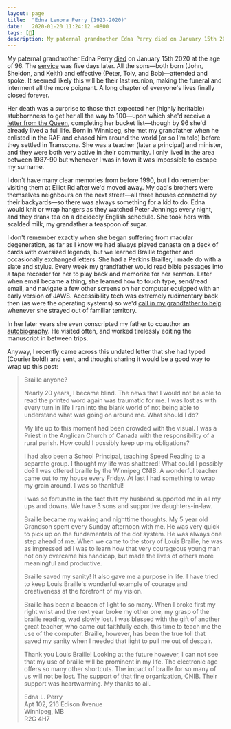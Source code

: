 ```yaml
---
layout: page
title:  "Edna Lenora Perry (1923-2020)"
date:   2020-01-20 11:24:12 -0800
tags: [👤]
description: My paternal grandmother Edna Perry died on January 15th 2020 at the age of 96.
---
```


My paternal grandmother Edna Perry [died](http://www.mhs.mb.ca/docs/people/perry_el.shtml) on January 15th 2020 at the age of 96. The [service](https://cropo.com/tribute/details/7009/EDNA-PERRY/obituary.html) was five days later. All the sons—both born (John, Sheldon, and Keith) and effective (Peter, Tolv, and Bob)—attended and spoke. It seemed likely this will be their last reunion, making the funeral and interment all the more poignant. A long chapter of everyone's lives finally closed forever.

Her death was a surprise to those that expected her (highly heritable) stubbornness to get her all the way to 100—upon which she'd receive a [letter from the Queen](https://www.centralbedfordshire.gov.uk/info/34/hm_lord-lieutenant_of_bedfordshire_helen_nellis/256/anniversary_and_birthday_greetings_from_hm_the_queen), completing her bucket list—though by 96 she'd already lived a full life. Born in Winnipeg, she met my grandfather when he enlisted in the RAF and chased him around the world (or so I'm told) before they settled in Transcona. She was a teacher (later a principal) and minister, and they were both very active in their community. I only lived in the area between 1987-90 but whenever I was in town it was impossible to escape my surname.

I don't have many clear memories from before 1990, but I do remember visiting them at Elliot Rd after we'd moved away. My dad's brothers were themselves neighbours on the next street—all three houses connected by their backyards—so there was always something for a kid to do. Edna would knit or wrap hangers as they watched Peter Jennings every night, and they drank tea on a decidedly English schedule. She took hers with scalded milk, my grandather a teaspoon of sugar.

I don't remember exactly when she began suffering from macular degeneration, as far as I know we had always played canasta on a deck of cards with oversized legends, but we learned Braille together and occasionally exchanged letters. She had a Perkins Brailler, I made do with a slate and stylus. Every week my grandfather would read bible passages into a tape recorder for her to play back and memorize for her sermon. Later when email became a thing, she learned how to touch type, send/read email, and navigate a few other screens on her computer equipped with an early version of JAWS. Accessibility tech was extremely rudimentary back then (as were the operating systems) so we'd [call in my grandfather to help](https://twitter.com/numist/status/1473757657798348800) whenever she strayed out of familiar territory.

In her later years she even conscripted my father to coauthor an [autobiography](https://books.google.com/books/about/A_Prairie_Girl_s_Life_The_Story_of_The_R.html?id=d_oMCAAAQBAJ). He visited often, and worked tirelessly editing the manuscript in between trips.

Anyway, I recently came across this undated letter that she had typed (Courier bold!) and sent, and thought sharing it would be a good way to wrap up this post:

> Braille anyone?
> 
> Nearly 20 years, I became blind. The news that I would not be able to read the printed word again was traumatic for me. I was lost as with every turn in life I ran into the blank world of not being able to understand what was going on around me. What should I do?
> 
> My life up to this moment had been crowded with the visual. I was a Priest in the Anglican Church of Canada with the responsibility of a rural parish. How could I possibly keep up my obligations?
> 
> I had also been a School Principal, teaching Speed Reading to a separate group. I thought my life was shattered! What could I possibly do? I was offered braille by the Winnipeg CNIB. A wonderful teacher came out to my house every Friday. At last I had something to wrap my grain around. I was so thankful!
> 
> I was so fortunate in the fact that my husband supported me in all my ups and downs. We have 3 sons and supportive daughters-in-law.
> 
> Braille became my waking and nighttime thoughts. My 5 year old Grandson spent every Sunday afternoon with me. He was very quick to pick up on the fundamentals of the dot system. He was always one step ahead of me. When we came to the story of Louis Braille, he was as impressed ad I was to learn how that very courageous young man not only overcame his handicap, but made the lives of others more meaningful and productive.
> 
> Braille saved my sanity! It also gave me a purpose in life. I have tried to keep Louis Braille's wonderful example of courage and creativeness at the forefront of my vision.
> 
> Braille has been a beacon of light to so many. When I broke first my right wrist and the next year broke my other one, my grasp of the braille reading, wad slowly lost. I was blessed with the gift of another great teacher, who came out faithfully each, this time to teach me the use of the computer. Braille, however, has been the true toll that saved my sanity when I needed that light to pull me out of despair.
> 
> Thank you Louis Braille! Looking at the future however, I can not see that my use of braille will be prominent in my life. The electronic age offers so many other shortcuts. The impact of braille for so many of us will not be lost. The support of that fine organization, CNIB. Their support was heartwarming. My thanks to all.
> 
> Edna L. Perry<br />
> Apt 102, 216 Edison Avenue<br />
> Winnipeg, MB<br />
> R2G 4H7

